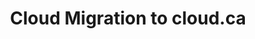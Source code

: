 ---
title: Cloud Migration to cloud.ca
ExternalLink: https://cdn2.hubspot.net/hubfs/732832/CloudOps_CS_Cloud%20Migration_Insurance%20Insight_cloud.ca.pdf
resources:
- name: "thumbnail"
  src: "insurance-insight.jpg"
description:
keywords:
tags:
---